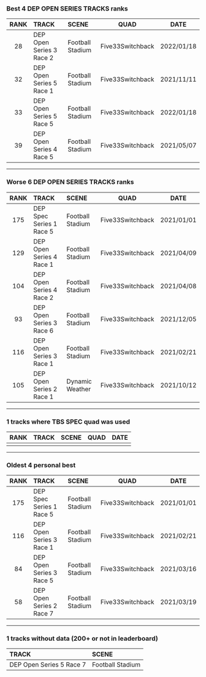 ### Best 4 DEP OPEN SERIES TRACKS ranks
|RANK|TRACK|SCENE|QUAD|DATE|
|:---:|:---|:---|:---:|:---:|
|28|DEP Open Series 3 Race 2|Football Stadium|Five33Switchback|2022/01/18|
|32|DEP Open Series 5 Race 1|Football Stadium|Five33Switchback|2021/11/11|
|33|DEP Open Series 5 Race 5|Football Stadium|Five33Switchback|2022/01/18|
|39|DEP Open Series 4 Race 5|Football Stadium|Five33Switchback|2021/05/07|
---
### Worse 6 DEP OPEN SERIES TRACKS ranks
|RANK|TRACK|SCENE|QUAD|DATE|
|:---:|:---|:---|:---:|:---:|
|175|DEP Spec Series 1 Race 5|Football Stadium|Five33Switchback|2021/01/01|
|129|DEP Open Series 4 Race 1|Football Stadium|Five33Switchback|2021/04/09|
|104|DEP Open Series 4 Race 2|Football Stadium|Five33Switchback|2021/04/08|
|93|DEP Open Series 3 Race 6|Football Stadium|Five33Switchback|2021/12/05|
|116|DEP Open Series 3 Race 1|Football Stadium|Five33Switchback|2021/02/21|
|105|DEP Open Series 2 Race 1|Dynamic Weather|Five33Switchback|2021/10/12|
---
### 1 tracks where TBS SPEC quad was used
|RANK|TRACK|SCENE|QUAD|DATE|
|:---:|:---|:---|:---:|:---:|
||||||
---
### Oldest 4 personal best
|RANK|TRACK|SCENE|QUAD|DATE|
|:---:|:---|:---|:---:|:---:|
|175|DEP Spec Series 1 Race 5|Football Stadium|Five33Switchback|2021/01/01|
|116|DEP Open Series 3 Race 1|Football Stadium|Five33Switchback|2021/02/21|
|84|DEP Open Series 3 Race 5|Football Stadium|Five33Switchback|2021/03/16|
|58|DEP Open Series 2 Race 7|Football Stadium|Five33Switchback|2021/03/19|
---
### 1 tracks without data (200+ or not in leaderboard)
|TRACK|SCENE|
|:---|:---|
|DEP Open Series 5 Race 7|Football Stadium|
